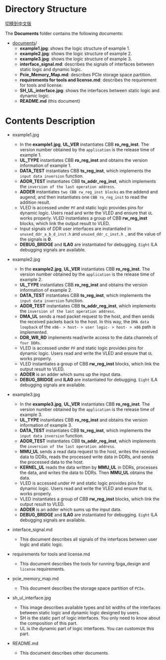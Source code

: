 # Directory Structure

[切换到中文版](./README_CN.md)

The **Documents** folder contains the following documents:

* [documents](#documents_dir)/
  - **example1.jpg**: shows the logic structure of example 1.
  - **example2.jpg**: shows the logic structure of example 2.
  - **example3.jpg**: shows the logic structure of example 3.
  - **interface_signal.md**: describes the signals of interfaces between static logic and dynamic logic.  
  - **Pcie_Memory_Map.md**: describes PCIe storage space partition.  
  - **requirements for tools and license.md**: describes the requirement for tools and license.  
  - **SH_UL_interface.jpg**: shows the interfaces between static logic and dynamic logic.  
  - **README.md** (this document) 

# Contents Description

* example1.jpg 
  - In the **example1.jpg**, **UL_VER** instantiates CBB **ro_reg_inst**. The version number obtained by the `application` is the release time of example 1.
  - **UL_TYPE** instantiates CBB **ro_reg_inst** and obtains the version information of example 1.
  - **DATA_TEST** instantiates CBB **ts_reg_inst**, which implements the `input data inversion` function.
  - **ADDR_TEST** instantiates CBB **ts_addr_reg_inst**, which implements the `inversion of the last operation address`.
  - **ADDER** instantiates `two CBB rw_reg_inst blocks` as the addend and augend, and then instantiates one `CBB ro_reg_inst` to read the addition result.
  - VLED is accessed under `PF` and static logic provides pins for dynamic logic. Users read and write the VLED and ensure that `UL` works properly. VLED instantiates a group of CBB **rw_reg_inst** blocks, which link the output result to VLED.
  - Input signals of DDR user interfaces are instantiated in `unused_ddr_a_b_d_inst.h` and `unused_ddr_c_inst.h `, and the value of the signals is **0**.
  - **DEBUG_BRIDGE** and **ILA0** are instantiated for debugging. `Eight` ILA debugging signals are available.

* example2.jpg 
  - In the **example2.jpg**, **UL_VER** instantiates CBB **ro_reg_inst**. The version number obtained by the `application` is the release time of example 2.
  - **UL_TYPE** instantiates CBB **ro_reg_inst** and obtains the version information of example 2.
  - **DATA_TEST** instantiates CBB **ts_reg_inst**, which implements the `input data inversion` function.
  - **ADDR_TEST** instantiates CBB **ts_addr_reg_inst**, which implements the `inversion of the last operation address`.
  - **DMA_UL** sends a read packet request to the host, and then sends the received packets back to the host. In this way, the `DMA data loopback` of the `x86- > host- > user logic- > host- > x86` path is implemented.
  - **DDR_WR_RD** implements read/write access to the data channels of `four DDRs`.
  - VLED is accessed under `PF` and static logic provides pins for dynamic logic. Users read and write the VLED and ensure that `UL` works properly.
  - VLED instantiates a group of CBB **rw_reg_inst** blocks, which link the output result to VLED.
  - **ADDER** is an adder which sums up the input data.
  - **DEBUG_BRIDGE** and **ILA0** are instantiated for debugging. `Eight` ILA debugging signals are available.

* example3.jpg 
  - In the **example3.jpg**, **UL_VER** instantiates CBB **ro_reg_inst**. The version number obtained by the `application` is the release time of example 3.
  - **UL_TYPE** instantiates CBB **ro_reg_inst** and obtains the version information of example 3.
  - **DATA_TEST** instantiates CBB **ts_reg_inst**, which implements the `input data inversion` function.
  - **ADDR_TEST** instantiates CBB **ts_addr_reg_inst**, which implements the `inversion of the last operation address`.
  - **MMU_UL** sends a read data request to the host, writes the received data to DDRs, reads the processed write data in DDRs, and sends the processed data to the host.
  - **KERNEL_UL** reads the data written by **MMU_UL** in DDRs, processes the data, and writes the data to DDRs. Then **MMU_UL** obtains the data.
  - VLED is accessed under `PF` and static logic provides pins for dynamic logic. Users read and write the VLED and ensure that `UL` works properly.
  - VLED instantiates a group of CBB **rw_reg_inst** blocks, which link the output result to VLED.
  - **ADDER** is an adder which sums up the input data.
  - **DEBUG_BRIDGE** and **ILA0** are instantiated for debugging. `Eight` ILA debugging signals are available.

* interface_signal.md
  - This document describes all signals of the interfaces between user logic and static logic. 

* requirements for tools and license.md  
  - This document describes the tools for running fpga_design and `license` requirements.

* pcie_memory_map.md
  - This document describes the storage space partition of `PCIe`.

* sh_ul_interface.jpg
  - This image describes available types and bit widths of the interfaces between static logic and dynamic logic designed by users.
  - SH is the static part of logic interfaces. You only need to know about the composition of this part.
  - UL is the dynamic part of logic interfaces. You can customize this part.

* README.md
  - This document describes other documents.

